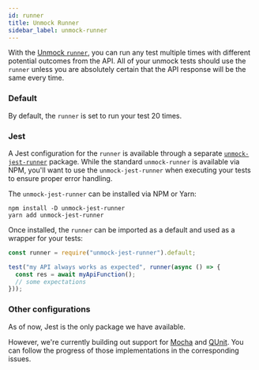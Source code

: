 ```yaml
---
id: runner
title: Unmock Runner
sidebar_label: unmock-runner
---
```


With the [Unmock `runner`](https://github.com/Meeshkan/unmock-js/tree/dev/packages/unmock-runner), you can run any test multiple times with different potential outcomes from the API. All of your unmock tests should use the `runner` unless you are absolutely certain that the API response will be the same every time.

### Default

By default, the `runner` is set to run your test 20 times.

### Jest

A Jest configuration for the `runner` is available through a separate [`unmock-jest-runner`](https://github.com/meeshkan/unmock-jest-runner) package. While the standard `unmock-runner` is available via NPM, you'll want to use the `unmock-jest-runner` when executing your tests to ensure proper error handling. 

The `unmock-jest-runner` can be installed via NPM or Yarn:

```
npm install -D unmock-jest-runner
yarn add unmock-jest-runner
```

Once installed, the `runner` can be imported as a default and used as a wrapper for your tests:

```js
const runner = require("unmock-jest-runner").default;

test("my API always works as expected", runner(async () => {
  const res = await myApiFunction();
  // some expectations
}));
```

### Other configurations

As of now, Jest is the only package we have available. 

However, we're currently building out support for [Mocha](https://github.com/Meeshkan/unmock-js/issues/299) and [QUnit](https://github.com/Meeshkan/unmock-js/issues/300). You can follow the progress of those implementations in the corresponding issues.